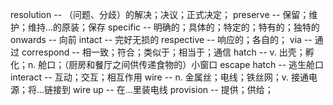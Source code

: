 resolution        -- （问题、分歧）的解决；决议；正式决定；
preserve          -- 保留；维护；维持...的原装；保存
specific          -- 明确的；具体的；特定的；特有的；独特的
onwards           -- 向前
intact            -- 完好无损的
respective        -- 响应的；各自的；
via               -- 通过
correspond        -- 相一致；符合；类似于；相当于；通信
hatch             -- v. 出壳；孵化；n. 舱口；（厨房和餐厅之间供传递食物的）小窗口
escape hatch      -- 逃生舱口
interact          -- 互动；交互；相互作用
wire              -- n. 金属丝；电线；铁丝网；v. 接通电源；将...链接到
wire up           -- 在...里装电线
provision         -- 提供；供给；